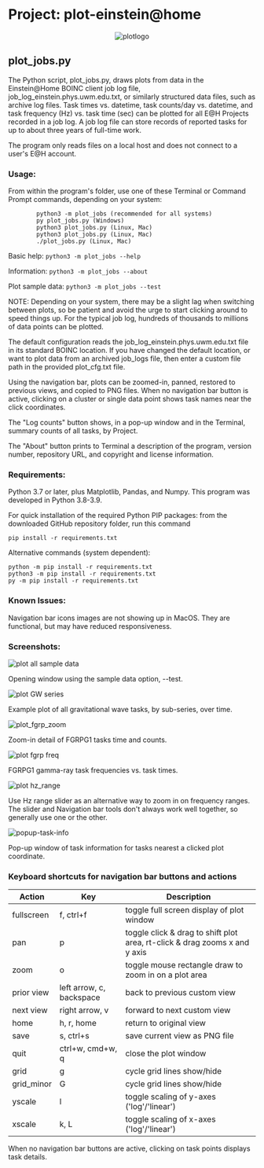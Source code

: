 # Project: plot-einstein@home
<div style="text-align: center;">

![plotlogo](images/plot_eah_logo_blue.png)
</div>

## plot_jobs.py

The Python script, plot_jobs.py, draws plots from data in the Einstein@Home
BOINC client job log file, job_log_einstein.phys.uwm.edu.txt, or similarly structured data files, such as archive log files. Task times vs. datetime, task counts/day vs.
datetime, and task frequency (Hz) vs. task time (sec) can be plotted for
all E@H Projects recorded in a job log. A job log file can store
records of reported tasks for up to about three years of full-time work.

The program only reads files on a local host and does not connect to a user's E@H account.

### Usage:
From within the program's folder, use one of these Terminal or Command Prompt commands,
       depending on your system:

            python3 -m plot_jobs (recommended for all systems)
            py plot_jobs.py (Windows)
            python3 plot_jobs.py (Linux, Mac)
            python3 plot_jobs.py (Linux, Mac)
            ./plot_jobs.py (Linux, Mac)

Basic help: `python3 -m plot_jobs --help`

Information: `python3 -m plot_jobs --about`

Plot sample data: `python3 -m plot_jobs --test`

NOTE: Depending on your system, there may be a slight lag when switching
      between plots, so be patient and avoid the urge to start clicking
      around to speed things up. For the typical job log, hundreds of
      thousands to millions of data points can be plotted.


The default configuration reads the job_log_einstein.phys.uwm.edu.txt
file in its standard BOINC location. If you have changed the default
location, or want to plot data from an archived job_logs file, then
enter a custom file path in the provided plot_cfg.txt file.

Using the navigation bar, plots can be zoomed-in, panned, restored to
previous views, and copied to PNG files.
When no navigation bar button is active, clicking on a cluster or
single data point shows task names near the click coordinates.

The "Log counts" button shows, in a pop-up window and in the Terminal, summary counts of all tasks, by Project.

The "About" button prints to Terminal a description of the program, version number, repository URL, and copyright and license information.

### Requirements:
Python 3.7 or later, plus Matplotlib, Pandas, and Numpy.
This program was developed in Python 3.8-3.9.

For quick installation of the required Python PIP packages:
from the downloaded GitHub repository folder, run this command

    pip install -r requirements.txt
Alternative commands (system dependent):

    python -m pip install -r requirements.txt
    python3 -m pip install -r requirements.txt
    py -m pip install -r requirements.txt

### Known Issues:
Navigation bar icons images are not showing up in MacOS. They are functional, but may have reduced responsiveness. 

### Screenshots:
![plot all sample data](images/test_start.png)

Opening window using the sample data option, --test.

![plot GW series](images/gw_all.png)

Example plot of all gravitational wave tasks, by sub-series, over time.

![plot_fgrp_zoom](images/fgrpG1_zoom.png)

Zoom-in detail of FGRPG1 tasks time and counts.

![plot fgrp freq](images/fgrp_freq.png)

FGRPG1 gamma-ray task frequencies vs. task times.

![plot hz_range](images/fgrp_freq_slider.png)

Use Hz range slider as an alternative way to zoom in on frequency ranges. The slider and Navigation bar tools don't always work well together, so generally use one or the other.

![popup-task-info](images/task_info.png)

Pop-up window of task information for tasks nearest a clicked plot coordinate.

### Keyboard shortcuts for navigation bar buttons and actions

| Action     | Key                      | Description                                                                |
|------------|--------------------------|----------------------------------------------------------------------------|
| fullscreen | f, ctrl+f                | toggle full screen display of plot window                                  |
| pan        | p                        | toggle click & drag to shift plot area, rt-click & drag zooms x and y axis |
| zoom       | o                        | toggle mouse rectangle draw to zoom in on a plot area                      |
| prior view | left arrow, c, backspace | back to previous custom view                                               |
| next view  | right arrow, v           | forward to next custom view                                                |
| home       | h, r, home               | return to original view                                                    |
| save       | s, ctrl+s                | save current view as PNG file                                              |
| quit       | ctrl+w, cmd+w, q         | close the plot window                                                      |
| grid       | g                        | cycle grid lines show/hide                                                 |
| grid_minor | G                        | cycle grid lines show/hide                                                 |
| yscale     | l                        | toggle scaling of y-axes ('log'/'linear')                                  |
| xscale     | k, L                     | toggle scaling of x-axes ('log'/'linear')                                  |

When no navigation bar buttons are active, clicking on task points displays task details.
